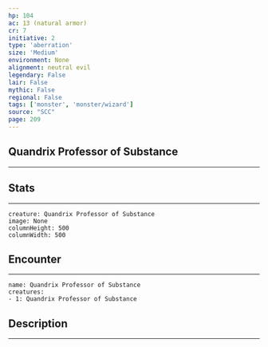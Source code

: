 ```yaml
---
hp: 104
ac: 13 (natural armor)
cr: 7
initiative: 2
type: 'aberration'    
size: 'Medium'
environment: None
alignment: neutral evil
legendary: False
lair: False
mythic: False
regional: False
tags: ['monster', 'monster/wizard']
source: "SCC"
page: 209
---
```


## Quandrix Professor of Substance
---



## Stats
---

```statblock
creature: Quandrix Professor of Substance
image: None
columnHeight: 500
columnWidth: 500
```

## Encounter
---

```encounter-table
name: Quandrix Professor of Substance
creatures:
- 1: Quandrix Professor of Substance
```

## Description
---




